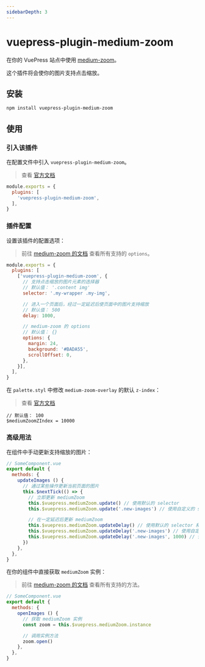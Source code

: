 ```yaml
---
sidebarDepth: 3
---
```


# vuepress-plugin-medium-zoom <GitHubLink repo="vuepress/vuepress-plugin-medium-zoom"/>

在你的 VuePress 站点中使用 [medium-zoom](https://github.com/francoischalifour/medium-zoom)。

这个插件将会使你的图片支持点击缩放。

## 安装

```sh
npm install vuepress-plugin-medium-zoom
```

## 使用

### 引入该插件

在配置文件中引入 `vuepress-plugin-medium-zoom`。

> 查看 [官方文档](https://v1.vuepress.vuejs.org/zh/plugin/using-a-plugin.html)

```js
module.exports = {
  plugins: [
    'vuepress-plugin-medium-zoom',
  ],
}
```

### 插件配置

设置该插件的配置选项：

> 前往 [medium-zoom 的文档](https://github.com/francoischalifour/medium-zoom#options) 查看所有支持的 `options`。

```js
module.exports = {
  plugins: [
    ['vuepress-plugin-medium-zoom', {
      // 支持点击缩放的图片元素的选择器
      // 默认值： '.content img'
      selector: '.my-wrapper .my-img',

      // 进入一个页面后，经过一定延迟后使页面中的图片支持缩放
      // 默认值： 500
      delay: 1000,

      // medium-zoom 的 options
      // 默认值： {}
      options: {
        margin: 24,
        background: '#BADA55',
        scrollOffset: 0,
      },
    }],
  ],
}
```

在 `palette.styl` 中修改 `medium-zoom-overlay` 的默认 `z-index`：

> 查看 [官方文档](https://v1.vuepress.vuejs.org/zh/config/#palette-styl)

```stylus
// 默认值： 100
$mediumZoomZIndex = 10000
```

### 高级用法

在组件中手动更新支持缩放的图片：

```js
// SomeComponent.vue
export default {
  methods: {
    updateImages () {
      // 通过某些操作更新当前页面的图片
      this.$nextTick(() => {
        // 立即更新 mediumZoom
        this.$vuepress.mediumZoom.update() // 使用默认的 selector
        this.$vuepress.mediumZoom.update('.new-images') // 使用自定义的 selector

        // 在一定延迟后更新 mediumZoom
        this.$vuepress.mediumZoom.updateDelay() // 使用默认的 selector 和 delay
        this.$vuepress.mediumZoom.updateDelay('.new-images') // 使用自定义的 selector 和默认的 delay
        this.$vuepress.mediumZoom.updateDelay('.new-images', 1000) // 使用自定义的 selector 和 delay
      })
    },
  },
}
```

在你的组件中直接获取 `mediumZoom` 实例：

> 前往 [medium-zoom 的文档](https://github.com/francoischalifour/medium-zoom#methods) 查看所有支持的方法。

```js
// SomeComponent.vue
export default {
  methods: {
    openImages () {
      // 获取 mediumZoom 实例
      const zoom = this.$vuepress.mediumZoom.instance

      // 调用实例方法
      zoom.open()
    },
  },
}
```
